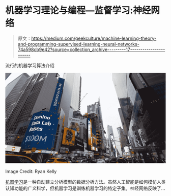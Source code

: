 # 机器学习理论与编程—监督学习:神经网络

> 原文：<https://medium.com/geekculture/machine-learning-theory-and-programming-supervised-learning-neural-networks-74a598cb9e42?source=collection_archive---------17----------------------->

流行的机器学习算法介绍

![](img/3bd6fc239e2b2a444ced761f2888d03b.png)

Image Credit: Ryan Kelly

[机器学习](https://en.wikipedia.org/wiki/Machine_learning)是一种自动建立分析模型的数据分析方法。虽然人工智能是如何模仿人类认知功能的广义科学，但机器学习是训练机器学习的特定子集。神经网络反映了…